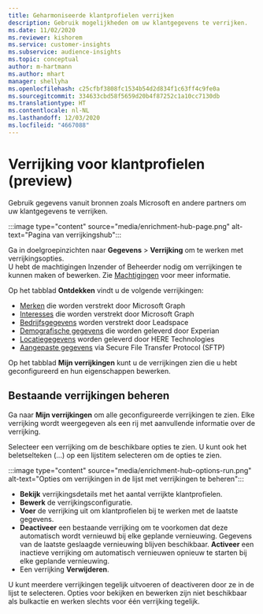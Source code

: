 ```yaml
---
title: Geharmoniseerde klantprofielen verrijken
description: Gebruik mogelijkheden om uw klantgegevens te verrijken.
ms.date: 11/02/2020
ms.reviewer: kishorem
ms.service: customer-insights
ms.subservice: audience-insights
ms.topic: conceptual
author: m-hartmann
ms.author: mhart
manager: shellyha
ms.openlocfilehash: c25cfbf3808fc1534b54d2d834f1c63ff4c9fe0a
ms.sourcegitcommit: 334633cbd58f5659d20b4f87252c1a10cc7130db
ms.translationtype: HT
ms.contentlocale: nl-NL
ms.lasthandoff: 12/03/2020
ms.locfileid: "4667088"
---
```

# <a name="enrichment-for-customer-profiles-preview"></a>Verrijking voor klantprofielen (preview)

Gebruik gegevens vanuit bronnen zoals Microsoft en andere partners om uw klantgegevens te verrijken.

:::image type="content" source="media/enrichment-hub-page.png" alt-text="Pagina van verrijkingshub":::

Ga in doelgroepinzichten naar **Gegevens** > **Verrijking** om te werken met verrijkingsopties.    
U hebt de machtigingen Inzender of Beheerder nodig om verrijkingen te kunnen maken of bewerken. Zie [Machtigingen](permissions.md) voor meer informatie.

Op het tabblad **Ontdekken** vindt u de volgende verrijkingen:

- [Merken](enrichment-microsoft-graph.md) die worden verstrekt door Microsoft Graph
- [Interesses](enrichment-microsoft-graph.md) die worden verstrekt door Microsoft Graph
- [Bedrijfsgegevens](enrichment-leadspace.md) worden verstrekt door Leadspace
- [Demografische gegevens](enrichment-experian.md) die worden geleverd door Experian
- [Locatiegegevens](enrichment-here.md) worden geleverd door HERE Technologies
- [Aangepaste gegevens](enrichment-SFTP-custom-import.md) via Secure File Transfer Protocol (SFTP)

Op het tabblad **Mijn verrijkingen** kunt u de verrijkingen zien die u hebt geconfigureerd en hun eigenschappen bewerken.

## <a name="manage-existing-enrichments"></a>Bestaande verrijkingen beheren

Ga naar **Mijn verrijkingen** om alle geconfigureerde verrijkingen te zien. Elke verrijking wordt weergegeven als een rij met aanvullende informatie over de verrijking.

Selecteer een verrijking om de beschikbare opties te zien. U kunt ook het beletselteken (...) op een lijstitem selecteren om de opties te zien.

:::image type="content" source="media/enrichment-hub-options-run.png" alt-text="Opties om verrijkingen in de lijst met verrijkingen te beheren":::

- **Bekijk** verrijkingsdetails met het aantal verrijkte klantprofielen.
- **Bewerk** de verrijkingsconfiguratie.
- **Voer** de verrijking uit om klantprofielen bij te werken met de laatste gegevens.
- **Deactiveer** een bestaande verrijking om te voorkomen dat deze automatisch wordt vernieuwd bij elke geplande vernieuwing. Gegevens van de laatste geslaagde vernieuwing blijven beschikbaar. **Activeer** een inactieve verrijking om automatisch vernieuwen opnieuw te starten bij elke geplande vernieuwing.
- Een verrijking **Verwijderen**.

U kunt meerdere verrijkingen tegelijk uitvoeren of deactiveren door ze in de lijst te selecteren. Opties voor bekijken en bewerken zijn niet beschikbaar als bulkactie en werken slechts voor één verrijking tegelijk.
